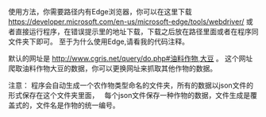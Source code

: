使用方法，你需要路径内有Edge浏览器，你可以在这里下载 https://developer.microsoft.com/en-us/microsoft-edge/tools/webdriver/
或者直接运行程序，在错误提示里的地址下载，下载之后放在路径里面或者在程序同文件夹下即可。
至于为什么使用Edge,请看我的代码注释。

默认的网址是 http://www.cgris.net/query/do.php#油料作物,大豆 。
这个网址爬取油料作物大豆的数据，你可以更换网址来抓取其他作物的数据。

注意：
    程序会自动生成一个农作物类型命名的文件夹，所有的数据以json文件的形式保存在这个文件夹里面，
    每个json文件保存一种作物的数据，文件生成是覆盖式的，文件名是作物的统一编号。
